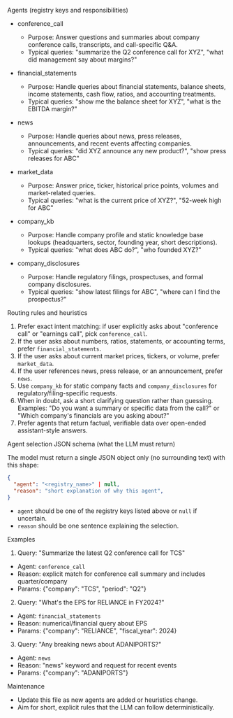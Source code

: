 Agents (registry keys and responsibilities)

- conference_call
  - Purpose: Answer questions and summaries about company conference calls, transcripts, and call-specific Q&A.
  - Typical queries: "summarize the Q2 conference call for XYZ", "what did management say about margins?"

- financial_statements
  - Purpose: Handle queries about financial statements, balance sheets, income statements, cash flow, ratios, and accounting treatments.
  - Typical queries: "show me the balance sheet for XYZ", "what is the EBITDA margin?"

- news
  - Purpose: Handle queries about news, press releases, announcements, and recent events affecting companies.
  - Typical queries: "did XYZ announce any new product?", "show press releases for ABC"

- market_data
  - Purpose: Answer price, ticker, historical price points, volumes and market-related queries.
  - Typical queries: "what is the current price of XYZ?", "52-week high for ABC"

- company_kb
  - Purpose: Handle company profile and static knowledge base lookups (headquarters, sector, founding year, short descriptions).
  - Typical queries: "what does ABC do?", "who founded XYZ?"

- company_disclosures
  - Purpose: Handle regulatory filings, prospectuses, and formal company disclosures.
  - Typical queries: "show latest filings for ABC", "where can I find the prospectus?"

Routing rules and heuristics

1. Prefer exact intent matching: if user explicitly asks about "conference call" or "earnings call", pick `conference_call`.
2. If the user asks about numbers, ratios, statements, or accounting terms, prefer `financial_statements`.
3. If the user asks about current market prices, tickers, or volume, prefer `market_data`.
4. If the user references news, press release, or an announcement, prefer `news`.
5. Use `company_kb` for static company facts and `company_disclosures` for regulatory/filing-specific requests.
6. When in doubt, ask a short clarifying question rather than guessing. Examples: "Do you want a summary or specific data from the call?" or "Which company's financials are you asking about?"
7. Prefer agents that return factual, verifiable data over open-ended assistant-style answers.

Agent selection JSON schema (what the LLM must return)

The model must return a single JSON object only (no surrounding text) with this shape:

```json
{
  "agent": "<registry_name>" | null,
  "reason": "short explanation of why this agent",
}
```

- `agent` should be one of the registry keys listed above or `null` if uncertain.
- `reason` should be one sentence explaining the selection.

Examples

1) Query: "Summarize the latest Q2 conference call for TCS"
- Agent: `conference_call`
- Reason: explicit match for conference call summary and includes quarter/company
- Params: {"company": "TCS", "period": "Q2"}

2) Query: "What's the EPS for RELIANCE in FY2024?"
- Agent: `financial_statements`
- Reason: numerical/financial query about EPS
- Params: {"company": "RELIANCE", "fiscal_year": 2024}

3) Query: "Any breaking news about ADANIPORTS?"
- Agent: `news`
- Reason: "news" keyword and request for recent events
- Params: {"company": "ADANIPORTS"}

Maintenance

- Update this file as new agents are added or heuristics change.
- Aim for short, explicit rules that the LLM can follow deterministically.